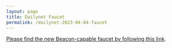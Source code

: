 ```yaml
---
layout: page
title: Dailynet Faucet
permalink: /dailynet-2023-04-04-faucet
---
```


[Please find the new Beacon-capable faucet by following this link](https://faucet.dailynet-2023-04-04.teztnets.xyz).
